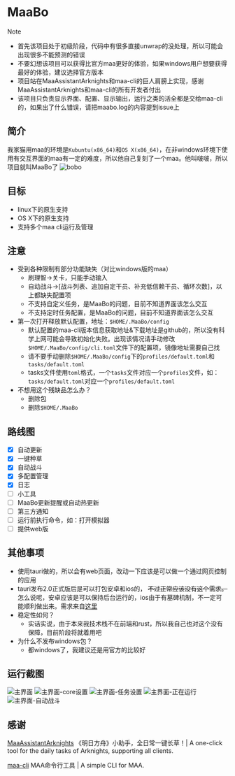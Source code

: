 # MaaBo

> [!NOTE]
>
> - 首先该项目处于初级阶段，代码中有很多直接unwrap的没处理，所以可能会出现很多不能预测的错误
> - 不要幻想该项目可以获得比官方maa更好的体验，如果windows用户想要获得最好的体验，建议选择官方版本
> - 项目站在MaaAssistantArknights和maa-cli的巨人肩膀上实现，感谢MaaAssistantArknights和maa-cli的所有开发者付出
> - 该项目只负责显示界面、配置、显示输出，运行之类的活全都是交给maa-cli的，如果出了什么错误，请把maabo.log的内容提到issue上

## 简介

我家猫用maa的环境是`Kubuntu(x86_64)`和`OS X(x86_64)`，在非windows环境下使用有交互界面的maa有一定的难度，所以他自己复刻了一个maa。他叫啵啵，所以项目就叫MaaBo了
![bobo](./.assets/bobo.JPG)

## 目标

- linux下的原生支持
- OS X下的原生支持
- 支持多个maa cli运行及管理

## 注意

- 受到各种限制有部分功能缺失（对比windows版的maa）
  - 刷理智->关卡，只能手动输入
  - 自动战斗->[战斗列表、追加自定干员、补充低信赖干员、循环次数]，以上都缺失配置项
  - 不支持自定义任务，是MaaBo的问题，目前不知道界面该怎么交互
  - 不支持定时任务配置，是MaaBo的问题，目前不知道界面该怎么交互
- 第一次打开释放默认配置，地址：`$HOME/.MaaBo/config`
  - 默认配置的maa-cli版本信息获取地址&下载地址是github的，所以没有科学上网可能会导致初始化失败。出现该情况请手动修改`$HOME/.MaaBo/config/cli.toml`文件下的配置项，镜像地址需要自己找
  - 请不要手动删除`$HOME/.MaaBo/config`下的`profiles/default.toml`和
    `tasks/default.toml`
  - tasks文件使用`toml`格式，一个`tasks`文件对应一个`profiles`文件，如：`tasks/default.toml`对应一个`profiles/default.toml`
- 不想用这个残缺品怎么办？
  - 删除包
  - 删除`$HOME/.MaaBo`

## 路线图

- [x] 自动更新
- [x] 一键种草
- [x] 自动战斗
- [x] 多配置管理
- [x] 日志
- [ ] 小工具
- [ ] MaaBo更新提醒或自动热更新
- [ ] 第三方通知
- [ ] 运行前执行命令，如：打开模拟器
- [ ] 提供web版

## 其他事项

- 使用tauri做的，所以会有web页面，改动一下应该是可以做一个通过网页控制的应用
- tauri发布2.0正式版后是可以打包安卓和ios的， ~~不过正常应该没有这个需求。~~ 怎么说呢，安卓应该是可以保持后台运行的，ios由于有墓碑机制，不一定可能顺利做出来。需求来自[这里](https://github.com/orgs/MaaAssistantArknights/discussions/10468)
- 稳定性如何？
  - 实话实说，由于本来我技术栈不在前端和rust，所以我自己也对这个没有保障，目前阶段将就着用吧
- 为什么不发布windows包？
  - 都windows了，我建议还是用官方的比较好

## 运行截图

![主界面](./.assets/1.1.png)
![主界面-core设置](./.assets/1.2.png)
![主界面-任务设置](./.assets/1.3.png)
![主界面-正在运行](./.assets/2.started.png)
![主界面-自动战斗](./.assets/3.copilot.png)

## 感谢

[MaaAssistantArknights](https://github.com/MaaAssistantArknights/MaaAssistantArknights) 《明日方舟》小助手，全日常一键长草！| A one-click tool for the daily tasks of Arknights, supporting all clients.

[maa-cli](https://github.com/MaaAssistantArknights/maa-cli) MAA命令行工具 | A simple CLI for MAA.
